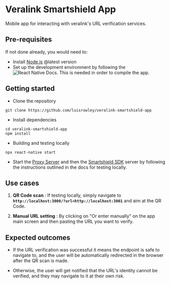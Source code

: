 # Veralink Smartshield App
Mobile app for interacting with veralink's URL verification services.

## Pre-requisites
If not done already, you would need to:
- Install [Node.js](https://nodejs.org/en/) @latest version
- Set up the development environment by following the ![React Native Docs](https://reactnative.dev/docs/environment-setup?guide=native). This is needed in order to compile the app.

## Getting started
- Clone the repository
```
git clone https://github.com/luisrowley/veralink-smartshield-app
```
- Install dependencies
```
cd veralink-smartshield-app
npm install
```
- Building and testing locally
```
npx react-native start
```

- Start the [Proxy Server](https://github.com/luisrowley/veralink-smartshield) and then the [Smartshield SDK](https://github.com/luisrowley/veralink-smartshield-sdk) server by following the instructions outlined in the docs for testing locally.

## Use cases
1. **QR Code scan** : If testing locally, simply navigate to **`http://localhost:3000/?url=http://localhost:3001`** and aim at the QR Code.

2. **Manual URL setting** : By clicking on "Or enter manually" on the app main screen and then pasting the URL you want to verify.

## Expected outcomes
- If the URL verification was successful it means the endpoint is safe to navigate to, and the user will be automatically redirected in the browser after the QR scan is made.

- Otherwise, the user will get notified that the URL's identity cannot be verified, and they may navigate to it at their own risk.